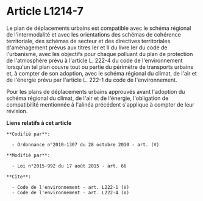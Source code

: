 # Article L1214-7

Le plan de déplacements urbains est compatible avec le schéma régional de l'intermodalité et avec les orientations des
schémas de cohérence territoriale, des schémas de secteur et des directives territoriales d'aménagement prévus aux titres Ier
et II du livre Ier du code de l'urbanisme, avec les objectifs pour chaque polluant du plan de protection de l'atmosphère
prévu à l'article L. 222-4 du code de l'environnement lorsqu'un tel plan couvre tout ou partie du périmètre de transports
urbains et, à compter de son adoption, avec le schéma régional du climat, de l'air et de l'énergie prévu par l'article L.
222-1 du code de l'environnement. 

Pour les plans de déplacements urbains approuvés avant l'adoption du schéma régional du climat, de l'air et de l'énergie,
l'obligation de compatibilité mentionnée à l'alinéa précédent s'applique à compter de leur révision.

**Liens relatifs à cet article**

	**Codifié par**:

	  - Ordonnance n°2010-1307 du 28 octobre 2010 - art. (V)

	**Modifié par**:

	  - Loi n°2015-992 du 17 août 2015 - art. 66

	**Cite**:

	  - Code de l'environnement - art. L222-1 (V)
	  - Code de l'environnement - art. L222-4 (V)
